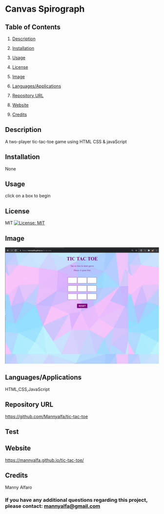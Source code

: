 # Canvas Spirograph
  
## Table of Contents

1. [Description](#description)

2. [Installation](#installation)

3. [Usage](#usage)

4. [License](#license)

5. [Image](#Image)

6. [Languages/Applications](#languages-applications)

7. [Repository URL](#repository-url)

8. [Website](#website)

9. [Credits](#credits)

## Description
A two-player tic-tac-toe game using HTML CSS & javaScript

## Installation
None

## Usage
click on a box to begin

## License
MIT [![License: MIT](https://img.shields.io/badge/License-MIT-yellow.svg)](https://opensource.org/licenses/MIT)

## Image
![screenshot](https://github.com/Mannyalfa/tic-tac-toe/blob/main/assets/images/screenshot.jpg)

## Languages/Applications
HTML,CSS,JavaScript

## Repository URL
https://github.com/Mannyalfa/tic-tac-toe 

## Test

## Website
https://mannyalfa.github.io/tic-tac-toe/
   
    
## Credits
Manny Alfaro

### If you have any additional questions regarding this project, please contact: mannyalfa@gmail.com